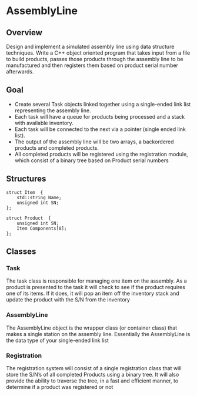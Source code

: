# AssemblyLine

## Overview
Design and implement a simulated assembly line using data structure techniques. 
Write a C++ object oriented program that takes input from a file to build products, 
passes those products through the assembly line to be manufactured and then registers
them based on product serial number afterwards.

## Goal
* Create several Task objects linked together using a single-ended link list representing the assembly line. 
* Each task will have a queue for products being processed and a stack with available inventory. 
* Each task will be connected to the next via a pointer (single ended link list). 
* The output of the assembly line will be two arrays, a backordered products and completed products. 
* All completed products will be registered using the registration module, which consist of a binary tree based on Product serial numbers

## Structures
```
struct Item  {
    std::string Name;
    unsigned int SN;
};

struct Product  {
    unsigned int SN;
    Item Components[8];
};
```
## Classes
### Task
The task class is responsible for managing one item on the assembly. As a product is 
presented to the task it will check to see if the product requires one of its items. 
If it does, it will pop an item off the inventory stack and update the product with the S/N from the inventory

### AssemblyLine
The AssemblyLine object is the wrapper class (or container class) that makes a single station on the
assembly line. Essentially the AssemblyLine is the data type of your single-ended link list

### Registration
The registration system will consist of a single registration class that will store the S/N’s of all completed
Products using a binary tree. It will also provide the ability to traverse the tree, in a fast and efficient
manner, to determine if a product was registered or not

